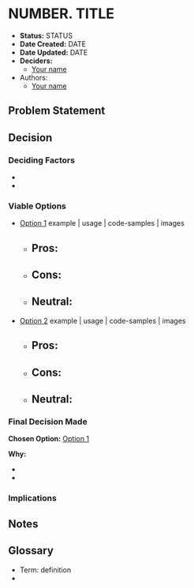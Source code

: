 # NUMBER. TITLE

- **Status:** STATUS
- **Date Created:** DATE
- **Date Updated:** DATE
- **Deciders:**
  - [Your name]()
- Authors:
  - [Your name]()

## Problem Statement





## Decision

### Deciding Factors

-
-

### Viable Options

- [Option 1](<>)
  example | usage | code-samples | images

  - **Pros:**
    - 
  - **Cons:**
    - 
  - **Neutral:**
    - 

- [Option 2](<>)
  example | usage | code-samples | images

  - **Pros:**
    - 
  - **Cons:**
    - 
  - **Neutral:**
    - 

### Final Decision Made

**Chosen Option:** [Option 1]()

**Why:**

-
-

### Implications





## Notes





## Glossary

- Term: definition
-

